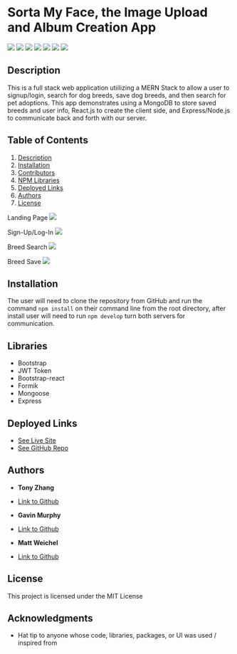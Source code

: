 # Sorta My Face, the Image Upload and Album Creation App
<img src="https://img.shields.io/badge/Amazon_AWS-FF9900?style=for-the-badge&logo=amazonaws&logoColor=white" >
<img src="https://img.shields.io/badge/Heroku-430098?style=for-the-badge&logo=heroku&logoColor=white" />
<img src="https://img.shields.io/badge/npm-CB3837?style=for-the-badge&logo=npm&logoColor=white" />
<img src="https://img.shields.io/badge/Express.js-000000?style=for-the-badge&logo=express&logoColor=white"/>
<img src="https://img.shields.io/badge/React-20232A?style=for-the-badge&logo=react&logoColor=61DAFB" />
<img src="https://img.shields.io/badge/MongoDB-4EA94B?style=for-the-badge&logo=mongodb&logoColor=white"/>
<img src=https://img.shields.io/badge/Node.js-43853D?style=for-the-badge&logo=node.js&logoColor=white/>

## Description
This is a full stack web application utiilizing a MERN Stack to allow a user  to signup/login, search for dog breeds, save dog breeds, and then search for pet adoptions. This app demonstrates using a MongoDB to store saved breeds and user info, React.js to create the client side, and Express/Node.js to communicate back and forth with our server.

## Table of Contents
1. [Description](#Description)
2. [Installation](#Installation)
3. [Contributors](#Contribution)
4. [NPM Libraries](#Libraries)
5. [Deployed Links](#Deployed)
5. [Authors](#Authors)
4. [License](#License)

Landing Page
<img src="./assets/alanding.gif">

Sign-Up/Log-In
<img src="./assets/blogin.gif">

Breed Search
<img src="./assets/cbreedsearch.gif">

Breed Save
<img src="./assets/dbreedsave.gif">

## Installation

The user will need to clone the repository from GitHub and run the command `npm install` on their command line from the root directory, after install user will need to run `npm develop` turn both servers for communication.

## Libraries
* Bootstrap
* JWT Token
* Bootstrap-react
* Formik
* Mongoose
* Express


## Deployed Links

* [See Live Site](https://hidden-temple-34647.herokuapp.com/)
* [See GitHub Repo](https://github.com/ghmurphy2/Find-a-Fluff)


## Authors

* **Tony Zhang** 
- [Link to Github](https://github.com/Tonyzyt9947)
* **Gavin Murphy** 
- [Link to Github](https://github.com/ghmurphy2)
* **Matt Weichel** 
- [Link to Github](https://github.com/maweiche)

## License

This project is licensed under the MIT License 

## Acknowledgments

* Hat tip to anyone whose code, libraries, packages, or UI was used  / inspired from